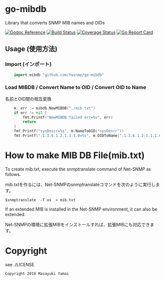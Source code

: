 # go-mibdb
Library that converts SNMP MIB names and OIDs

[![Godoc Reference](https://godoc.org/github.com/twsnmp/go-mibdb?status.svg)](http://godoc.org/github.com/twsnmp/go-mibdb)
[![Build Status](https://travis-ci.org/twsnmp/go-mibdb.svg?branch=master)](https://travis-ci.org/twsnmp/go-mibdb)
[![Coverage Status](https://coveralls.io/repos/github/twsnmp/go-mibdb/badge.svg?branch=master)](https://coveralls.io/github/twsnmp/go-mibdb?branch=master)
[![Go Report Card](https://goreportcard.com/badge/twsnmp/go-mibdb)](https://goreportcard.com/report/twsnmp/go-mibdb)


## Usage (使用方法)

### Import (インポート)

```go
	import mibdb "github.com/twsnmp/go-mibdb"
```

### Load MIBDB / Convert Name to OID / Convert OID to Name

名前とOID間の相互変換

```go
	m, err := mibdb.NewMIBDB("./mib.txt")
	if err != nil {
		fmt.Printf("NewMIBDB failed err=%v", err)
		return
	}
	fmt.Printf("sysDescr=%s", m.NameToOID("sysDescr"))
	fmt.Printf(".1.3.6.1.2.1.1.1.0=%s", m.OIDToName(".1.3.6.1.2.1.1.1.0"))

```
# How to make MIB DB File(mib.txt) 

To create mib.txt, execute the snmptranslate command of Net-SNMP as follows.

mib.txtを作るには、Net-SNMPのsnmptranslateコマンドを次のように実行します。

```
$snmptranslate  -T os  > mib.txt
```

If an extended MIB is installed in the Net-SNMP environment, it can also be extended.

Net-SNMPの環境に拡張MIBをインストールすれば、拡張MIBにも対応できます。


# Copyright

see ./LICENSE

```
Copyright 2019 Masayuki Yamai
```
